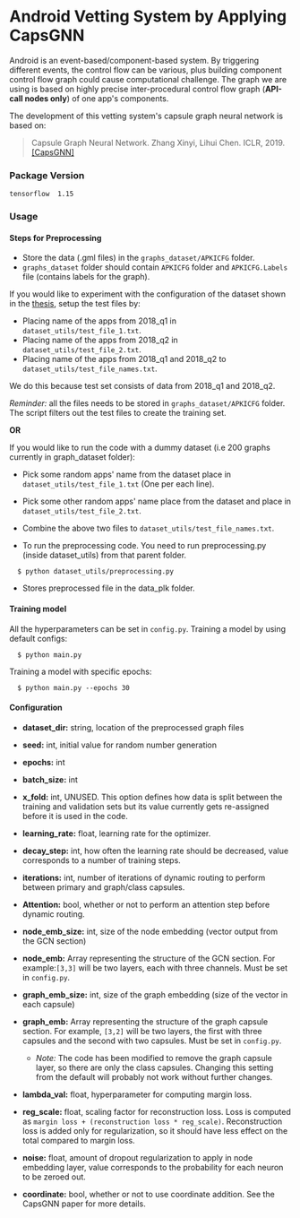 # Android Vetting System by Applying CapsGNN

Android is an event-based/component-based system. 
By triggering different events, the control flow can be various, plus building component control flow graph could cause computational challenge. 
The graph we are using is based on highly precise inter-procedural control flow graph (**API-call nodes only**) of one app's components. 

The development of this vetting system's capsule graph neural network is based on:  
> Capsule Graph Neural Network.
> Zhang Xinyi, Lihui Chen.
> ICLR, 2019.
> [[CapsGNN]](https://github.com/XinyiZ001/CapsGNN)

### Package Version
```
tensorflow  1.15
```

### Usage

#### Steps for Preprocessing

- Store the data (.gml files) in the `graphs_dataset/APKICFG` folder.
- `graphs_dataset` folder should contain `APKICFG` folder and `APKICFG.Labels` file (contains labels for the graph).


If you would like to experiment with the configuration of the dataset shown in the [thesis](https://etd.ohiolink.edu/apexprod/rws_olink/r/1501/10?clear=10&p10_accession_num=bgsu1617199500076786), setup the test files by:
- Placing name of the apps from 2018_q1 in `dataset_utils/test_file_1.txt`.
- Placing name of the apps from 2018_q2 in `dataset_utils/test_file_2.txt`.
-	Placing name of the apps from 2018_q1 and 2018_q2 to `dataset_utils/test_file_names.txt`.

We do this because test set consists of data from 2018_q1 and 2018_q2.

*Reminder:* all the files needs to be stored in `graphs_dataset/APKICFG` folder. 
The script filters out the test files to create the training set.

**OR**

If you would like to run the code with a dummy dataset (i.e 200 graphs currently in graph_dataset folder):
- Pick some random apps' name from the dataset place in `dataset_utils/test_file_1.txt` (One per each line).
- Pick some other random apps' name place from the dataset and place in `dataset_utils/test_file_2.txt`.
-	Combine the above two files to `dataset_utils/test_file_names.txt`.

-	To run the preprocessing code. You need to run preprocessing.py (inside dataset_utils) from that parent folder.

```
  $ python dataset_utils/preprocessing.py
```
-	Stores preprocessed file in the data_plk folder.

#### Training model



All the hyperparameters can be set in `config.py`. Training a model by using default configs:
```
  $ python main.py
```

Training a model with specific epochs:
```
  $ python main.py --epochs 30
```

#### Configuration

* **dataset_dir:** string, location of the preprocessed graph files

* **seed:** int, initial value for random number generation
* **epochs:** int
* **batch_size:** int
* **x_fold:** int, UNUSED. This option defines how data is split between the training and validation sets but its value currently gets re-assigned before it is used in the code.

* **learning_rate:** float, learning rate for the optimizer.
* **decay_step:** int, how often the learning rate should be decreased, value corresponds to a number of training steps.

* **iterations:** int, number of iterations of dynamic routing to perform between primary and graph/class capsules.
* **Attention:** bool, whether or not to perform an attention step before dynamic routing.

* **node_emb_size:** int, size of the node embedding (vector output from the GCN section)
* **node_emb:** Array representing the structure of the GCN section. For example:`[3,3]` will be two layers, each with three channels. Must be set in `config.py`.  

* **graph_emb_size:** int, size of the graph embedding (size of the vector in each capsule)
* **graph_emb:** Array representing the structure of the graph capsule section. For example, `[3,2]` will be two layers, the first with three capsules and the second with two capsules. Must be set in `config.py`.
    * *Note:* The code has been modified to remove the graph capsule layer, so there are only the class capsules. Changing this setting from the default will probably not work without further changes.

* **lambda_val:** float, hyperparameter for computing margin loss.
* **reg_scale:** float, scaling factor for reconstruction loss. Loss is computed as `margin loss + (reconstruction loss * reg_scale)`. Reconstruction loss is added only for regularization, so it should have less effect on the total compared to margin loss.

* **noise:** float, amount of dropout regularization to apply in node embedding layer, value corresponds to the probability for each neuron to be zeroed out.

* **coordinate:** bool, whether or not to use coordinate addition. See the CapsGNN paper for more details.


